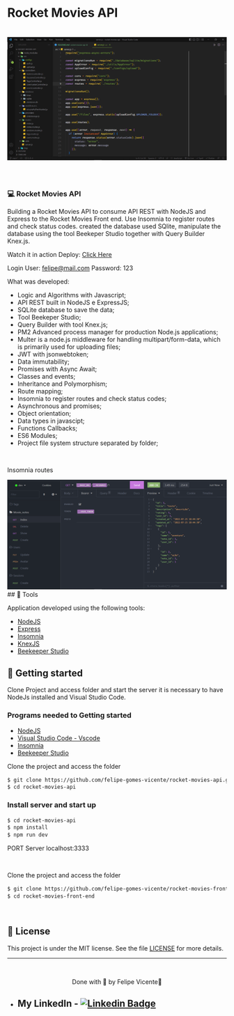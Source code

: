 # Rocket Movies API

<h1 align="center">
    <img alt="Rocket Movies API" title="API" src="/.github/backend.png" />
</h1>

<br>

### 💻 Rocket Movies API

Building a Rocket Movies API to consume API REST with NodeJS and Express to the 
Rocket Movies Front end.
Use Insomnia to register routes and check status codes. created the database used 
SQlite, manipulate the database using the tool Beekeper Studio together with Query 
Builder Knex.js.

Watch it in action Deploy: [Click Here](http://rocket-movies-front-end.vercel.app/)

Login User: felipe@mail.com
Password: 123

What was developed:

- Logic and Algorithms with Javascript;
- API REST built in NodeJS e ExpressJS;
- SQLite database to save the data;
- Tool Beekeper Studio;
- Query Builder with tool Knex.js;
- PM2 Advanced process manager for production Node.js applications;
- Multer is a node.js middleware for handling multipart/form-data, which is primarily used for uploading files;
- JWT with jsonwebtoken;
- Data immutability;
- Promises with Async Await;
- Classes and events;
- Inheritance and Polymorphism;
- Route mapping;
- Insomnia to register routes and check status codes;
- Asynchronous and promises;
- Object orientation;
- Data types in javascipt;
- Functions Callbacks;
- ES6 Modules;
- Project file system structure separated by folder;
 
<br />

 <p>Insomnia routes</p>
<img alt="Insomnia" title="Insomnia" src="./.github/insomnia.png" />

<br />
## 🧪 Tools

Application developed using the following tools:

- [NodeJS](https://nodejs.org/en/)
- [Express](https://expressjs.com/pt-br/)
- [Insomnia](https://insomnia.rest/download)
- [KnexJS](http://knexjs.org/)
- [Beekeeper Studio](https://www.beekeeperstudio.io/)

## 🚀 Getting started

Clone Project and access folder and start the server it is necessary to have NodeJs
installed and Visual Studio Code.

### Programs needed to Getting started

- [NodeJS](https://nodejs.org/en/)
- [Visual Studio Code - Vscode](https://code.visualstudio.com/)
- [Insomnia](https://insomnia.rest/download)
- [Beekeeper Studio](https://www.beekeeperstudio.io/)
  
Clone the project and access the folder

```bash
$ git clone https://github.com/felipe-gomes-vicente/rocket-movies-api.git
$ cd rocket-movies-api
```

### Install server and start up

```bash
$ cd rocket-movies-api
$ npm install
$ npm run dev
```
PORT Server localhost:3333

<br />

Clone the project and access the folder

```bash
$ git clone https://github.com/felipe-gomes-vicente/rocket-movies-front-end.git
$ cd rocket-movies-front-end
```

<br />

## 📝 License

This project is under the MIT license. See the file [LICENSE](LICENSE) for more details.

---

&nbsp;

<p align="center">Done with 💜 by Felipe Vicente👋</p>

- ## My LinkedIn - [![Linkedin Badge](https://img.shields.io/badge/-FelipeVicente-blue?style=flat-square&logo=Linkedin&logoColor=white&link=https://www.linkedin.com/in/felipe-gomes-vicente/)](https://www.linkedin.com/in/felipe-gomes-vicente/)

